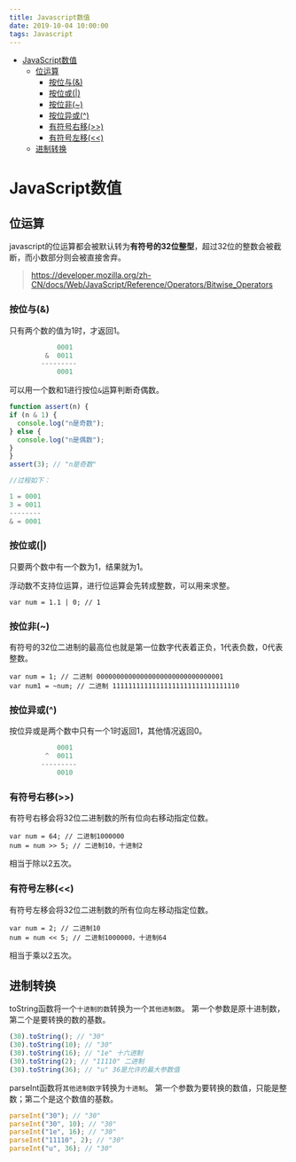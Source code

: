 ```yaml
---
title: Javascript数值
date: 2019-10-04 10:00:00
tags: Javascript
---
```


<!-- @import "[TOC]" {cmd="toc" depthFrom=1 depthTo=6 orderedList=false} -->
<!-- code_chunk_output -->

- [JavaScript数值](#javascript数值)
  - [位运算](#位运算)
    - [按位与(&)](#按位与)
    - [按位或(|)](#按位或)
    - [按位非(~)](#按位非~)
    - [按位异或(^)](#按位异或)
    - [有符号右移(>>)](#有符号右移)
    - [有符号左移(<<)](#有符号左移)
  - [进制转换](#进制转换)

<!-- /code_chunk_output -->

# JavaScript数值

## 位运算

javascript的位运算都会被默认转为**有符号的32位整型**，超过32位的整数会被截断，而小数部分则会被直接舍弃。

> https://developer.mozilla.org/zh-CN/docs/Web/JavaScript/Reference/Operators/Bitwise_Operators

### 按位与(&)

只有两个数的值为1时，才返回1。

```js
            0001
         &  0011
        ---------
            0001
```

可以用一个数和1进行按位`&`运算判断奇偶数。

```js
function assert(n) {
if (n & 1) {
  console.log("n是奇数");
} else {
  console.log("n是偶数");
}
}
assert(3); // "n是奇数"

//过程如下：

1 = 0001
3 = 0011
--------
& = 0001
```

### 按位或(|)

只要两个数中有一个数为1，结果就为1。

浮动数不支持位运算，进行位运算会先转成整数，可以用来求整。

```
var num = 1.1 | 0; // 1
```

### 按位非(~)

有符号的32位二进制的最高位也就是第一位数字代表着正负，1代表负数，0代表整数。

```
var num = 1; // 二进制 00000000000000000000000000000001
var num1 = ~num; // 二进制 11111111111111111111111111111110
```

### 按位异或(^)

按位异或是两个数中只有一个1时返回1，其他情况返回0。

```js
            0001
         ^  0011
        ---------
            0010
```

### 有符号右移(>>)

有符号右移会将32位二进制数的所有位向右移动指定位数。

```
var num = 64; // 二进制1000000
num = num >> 5; // 二进制10，十进制2
```

相当于除以2五次。

### 有符号左移(<<)

有符号左移会将32位二进制数的所有位向左移动指定位数。

```
var num = 2; // 二进制10
num = num << 5; // 二进制1000000，十进制64
```

相当于乘以2五次。

## 进制转换

toString函数将一个`十进制的数`转换为一个`其他进制数`。
第一个参数是原十进制数，第二个是要转换的数的基数。

```js
(30).toString(); // "30"
(30).toString(10); // "30"
(30).toString(16); // "1e" 十六进制
(30).toString(2); // "11110" 二进制
(30).toString(36); // "u" 36是允许的最大参数值
```

parseInt函数将`其他进制数字`转换为`十进制`。
第一个参数为要转换的数值，只能是整数；第二个是这个数值的基数。

```js
parseInt("30"); // "30"
parseInt("30", 10); // "30"
parseInt("1e", 16); // "30"
parseInt("11110", 2); // "30"
parseInt("u", 36); // "30"
```